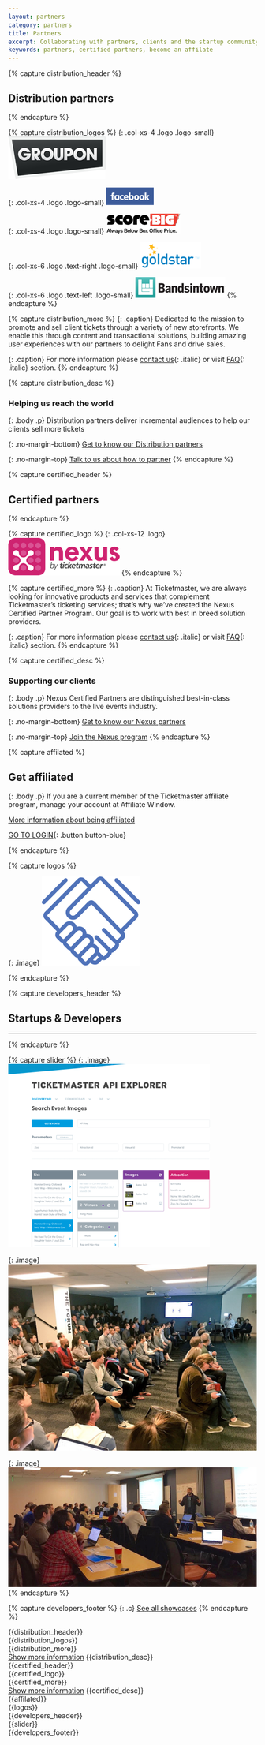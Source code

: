 ```yaml
---
layout: partners
category: partners
title: Partners
excerpt: Collaborating with partners, clients and the startup community to build experiences that delight fans everywhere.
keywords: partners, certified partners, become an affilate
---
```


{% capture distribution_header %}
## Distribution partners
{% endcapture %}

{% capture distribution_logos %}
{: .col-xs-4 .logo .logo-small}
[![Groupon](/assets/img/partners/groupon-logo.png)](#)

{: .col-xs-4 .logo .logo-small}
[![Facebook](/assets/img/partners/logos/new-facebook-logo-2015-400-x-400.png)](#)

{: .col-xs-4 .logo .logo-small}
[![Scorebig](/assets/img/partners/logos/score-big-logo.png)](#)

{: .col-xs-6 .logo .text-right .logo-small}
[![Goldstar](/assets/img/partners/logos/goldstar-logo-blue-on-white-small.png)](#)

{: .col-xs-6 .logo .text-left .logo-small}
[![Bandsintown](/assets/img/partners/logos/bandsintown-logo-black-w-bounding-box@2x.png)](#)
{% endcapture %}

{% capture distribution_more %}
{: .caption}
Dedicated to the mission to promote and sell client tickets through a variety of new storefronts. We enable this through content and transactional solutions, building amazing user experiences with our partners to delight Fans and drive sales.

{: .caption}
For more information please [contact us](mailto:distributedcommerce@ticketmaster.com){: .italic} or visit [FAQ](/support/faq){: .italic} section.
{% endcapture %}

{% capture distribution_desc %}
### Helping us reach the world

{: .body .p}
Distribution partners deliver incremental audiences to help our clients sell more tickets

{: .no-margin-bottom}
[Get to know our Distribution partners](/partners/distribution-partners/)

{: .no-margin-top}
[Talk to us about how to partner](mailto:distributedcommerce@ticketmaster.com)
{% endcapture %}


{% capture certified_header %}
## Certified partners
{% endcapture %}

{% capture certified_logo %}
{: .col-xs-12 .logo}
[![Nexus](/assets/img/partners/nexus-logo.png)](/partners/certified-partners/nexus/)
{% endcapture %}

{% capture certified_more %}
{: .caption}
At Ticketmaster, we are always looking for innovative products and services that complement Ticketmaster’s ticketing services; that’s why we’ve created the Nexus Certified Partner Program. Our goal is to work with best in breed solution providers.

{: .caption}
For more information please [contact us](mailto:distributedcommerce@ticketmaster.com){: .italic} or visit [FAQ](/support/faq){: .italic} section.
{% endcapture %}

{% capture certified_desc %}
### Supporting our clients

{: .body .p}
Nexus Certified Partners are distinguished best-in-class solutions providers to the live events industry.

{: .no-margin-bottom}
[Get to know our Nexus partners](/partners/certified-partners/)

{: .no-margin-top}
[Join the Nexus program](/partners/certified-partners/nexus/)
{% endcapture %}


{% capture affilated %}

## Get affiliated

{: .body .p}
If you are a current member of the Ticketmaster affiliate program, manage your account at Affiliate Window.

[More information about being affiliated](/support/faq/#affiliates-a)

[GO TO LOGIN](https://darwin.affiliatewindow.com/login){: .button.button-blue}

{% endcapture %}


{% capture logos %}

{: .image}
![Hands](/assets/img/partners/ic-hands.svg)

{% endcapture %}


{% capture developers_header %}
## Startups &amp; Developers

----
{% endcapture %}

{% capture slider %}
{: .image}
![ApiExplorer](/assets/img/partners/bitmap.png)

{: .image}
![DevJam2](/assets/img/events/devjam2.jpg)

{: .image}
![DevJam1](/assets/img/events/devjam.jpg)
{% endcapture %}

{% capture developers_footer %}
{: .c}
[See all showcases](/partners/startups-and-developers/)
{% endcapture %}


<div class="row parnters">
  <div class="row-container row-partners">
    <div class="col-xs-12 col-md-12">
<div class="col-xs-12 col-md-6" markdown="1">
{{distribution_header}}
<div class="image">
<div class="logo-container" markdown="1">
{{distribution_logos}}
<div class="clearfix"></div>
</div>
</div>
<div class="show-more" markdown="1">
{{distribution_more}}
</div>
<a href="#" class="show-more-link">Show more information</a>
{{distribution_desc}}
</div>
<div class="col-xs-12 col-md-6" markdown="1">
{{certified_header}}
<div class="image">
<div class="logo-container" markdown="1">
{{certified_logo}}
<div class="clearfix"></div>
</div>
</div>
<div class="show-more">
<div markdown="1">
{{certified_more}}
</div>
</div>
<a href="#" class="show-more-link">Show more information</a>
{{certified_desc}}
</div>
    </div>
  </div>
</div>

<div class="slice-left partn slice-top-left slice-bottom-left xs-center">
    <div class="row">
        <div class="row-container row-affilate">
<div class="col-xs-12 col-sm-7" markdown="1">
{{affilated}}
</div>
<div class="col-xs-12 col-sm-5 pics" markdown="1">
{{logos}}
</div>
        </div>
    </div>
</div>

<div class="row developers">
  <div class="row-container row-developers">
<div class="x3-margin-bottom col-xs-12" markdown="1">
{{developers_header}}
</div>
<div id="slider" class="col-xs-12" markdown="1">
{{slider}}
</div>
<div class="col-xs-12 col-md-12" markdown="1">
{{developers_footer}}
</div>
  </div>
</div>

